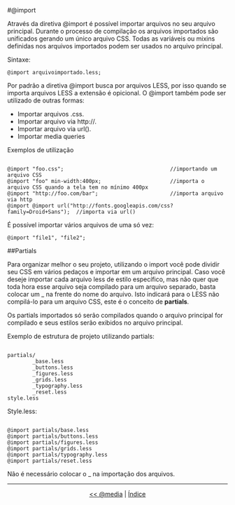 #@import

Através da diretiva @import é possível importar arquivos no seu arquivo principal. Durante o processo de compilação os arquivos importados são unificados gerando um único arquivo CSS. Todas as variáveis ou mixins definidas nos arquivos importados podem ser usados no arquivo principal.

Sintaxe:

```
@import arquivoimportado.less;
```

Por padrão a diretiva @import busca por arquivos LESS, por isso quando se importa arquivos LESS a extensão é opicional. O @import também pode ser utilizado de outras formas:

- Importar arquivos .css.
- Importar arquivo via http://.
- Importar arquivo via url().
- Importar media queries

Exemplos de utilização

```

@import "foo.css";                                  //importando um arquivo CSS
@import "foo" min-width:400px;                      //importa o arquivo CSS quando a tela tem no mínimo 400px
@import "http://foo.com/bar";                       //importa arquivo via http
@import @import url("http://fonts.googleapis.com/css?family=Droid+Sans");  //importa via url()

```

É possível importar vários arquivos de uma só vez:

```
@import "file1", "file2";
```

##Partials

Para organizar melhor o seu projeto, utilizando o import você pode dividir seu CSS em vários pedaços e importar em um arquivo principal. Caso você deseje importar cada arquivo less de estilo específico, mas não quer que toda hora esse arquivo seja compilado para um arquivo separado, basta colocar um _ na frente do nome do arquivo. Isto indicará para o LESS não compilá-lo para um arquivo CSS, este é o conceito de **partials**.

Os partials importados só serão compilados quando o arquivo principal for compilado e seus estilos serão exibidos no arquivo principal.

Exemplo de estrutura de projeto utilizando partials:

```

partials/
        _base.less
        _buttons.less
        _figures.less
        _grids.less
        _typography.less
        _reset.less
style.less

```

Style.less:

```

@import partials/base.less
@import partials/buttons.less
@import partials/figures.less
@import partials/grids.less
@import partials/typography.less
@import partials/reset.less

```

Não é necessário colocar o _ na importação dos arquivos.

___

<p align="center"><a href="media-queries.md.md"  title="Anterior"><< @media</a> | <a href="../Apostila#Índice" title="Índice">Índice</a></p>
